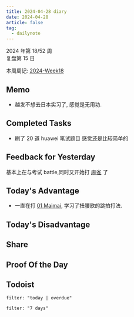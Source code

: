 ```yaml
---
title: 2024-04-28 diary
date: 2024-04-28
article: false
tag:
  - dailynote
---
```

  
2024 年第 18/52 周  
复盘第 15 日

本周周记: [2024-Week18](2024-Week18)

## Memo
- 越发不想去日本实习了, 感觉是无用功.

## Completed Tasks
- 刷了 20 道 huawei 笔试题目 感觉还是比较简单的

## Feedback for Yesterday
基本上在与考试 battle,同时又开始打 [麻雀](麻雀) 了
## Today's Advantage
- 一直在打 [01 Maimai](01%20Maimai), 学习了扭腰歌的跳拍打法.
## Today's Disadvantage

## Share

## Proof Of the Day

## Todoist
```todoist
filter: "today | overdue"
```
```todoist
filter: "7 days"
```